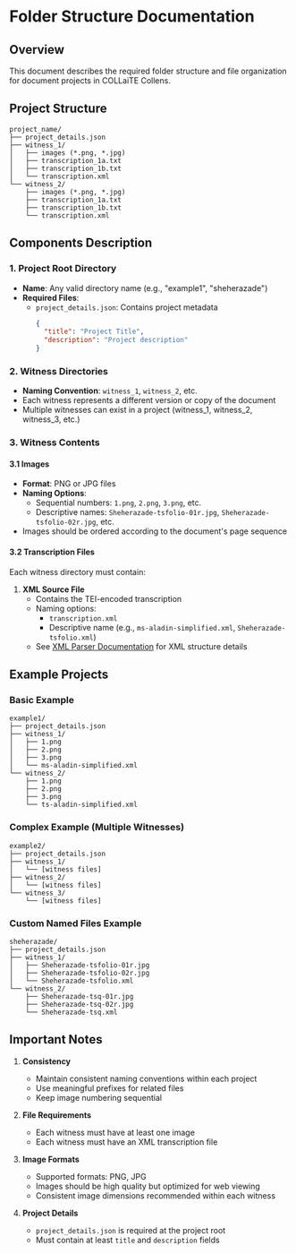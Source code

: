 # Folder Structure Documentation

## Overview
This document describes the required folder structure and file organization for document projects in COLLaiTE Collens.

## Project Structure

```
project_name/
├── project_details.json
├── witness_1/
│   ├── images (*.png, *.jpg)
│   ├── transcription_1a.txt
│   ├── transcription_1b.txt
│   └── transcription.xml
└── witness_2/
    ├── images (*.png, *.jpg)
    ├── transcription_1a.txt
    ├── transcription_1b.txt
    └── transcription.xml
```

## Components Description

### 1. Project Root Directory
- **Name**: Any valid directory name (e.g., "example1", "sheherazade")
- **Required Files**:
  - `project_details.json`: Contains project metadata
    ```json
    {
      "title": "Project Title",
      "description": "Project description"
    }
    ```

### 2. Witness Directories
- **Naming Convention**: `witness_1`, `witness_2`, etc.
- Each witness represents a different version or copy of the document
- Multiple witnesses can exist in a project (witness_1, witness_2, witness_3, etc.)

### 3. Witness Contents

#### 3.1 Images
- **Format**: PNG or JPG files
- **Naming Options**:
  - Sequential numbers: `1.png`, `2.png`, `3.png`, etc.
  - Descriptive names: `Sheherazade-tsfolio-01r.jpg`, `Sheherazade-tsfolio-02r.jpg`, etc.
- Images should be ordered according to the document's page sequence

#### 3.2 Transcription Files
Each witness directory must contain:

1. **XML Source File**
   - Contains the TEI-encoded transcription
   - Naming options:
     - `transcription.xml`
     - Descriptive name (e.g., `ms-aladin-simplified.xml`, `Sheherazade-tsfolio.xml`)
   - See [XML Parser Documentation](./PARSER_DOCUMENTATION.md) for XML structure details


## Example Projects

### Basic Example
```
example1/
├── project_details.json
├── witness_1/
│   ├── 1.png
│   ├── 2.png
│   ├── 3.png
│   └── ms-aladin-simplified.xml
└── witness_2/
    ├── 1.png
    ├── 2.png
    ├── 3.png
    └── ts-aladin-simplified.xml
```

### Complex Example (Multiple Witnesses)
```
example2/
├── project_details.json
├── witness_1/
│   └── [witness files]
├── witness_2/
│   └── [witness files]
└── witness_3/
    └── [witness files]
```

### Custom Named Files Example
```
sheherazade/
├── project_details.json
├── witness_1/
│   ├── Sheherazade-tsfolio-01r.jpg
│   ├── Sheherazade-tsfolio-02r.jpg
│   └── Sheherazade-tsfolio.xml
└── witness_2/
    ├── Sheherazade-tsq-01r.jpg
    ├── Sheherazade-tsq-02r.jpg
    └── Sheherazade-tsq.xml
```

## Important Notes

1. **Consistency**
   - Maintain consistent naming conventions within each project
   - Use meaningful prefixes for related files
   - Keep image numbering sequential

2. **File Requirements**
   - Each witness must have at least one image
   - Each witness must have an XML transcription file

3. **Image Formats**
   - Supported formats: PNG, JPG
   - Images should be high quality but optimized for web viewing
   - Consistent image dimensions recommended within each witness

4. **Project Details**
   - `project_details.json` is required at the project root
   - Must contain at least `title` and `description` fields
